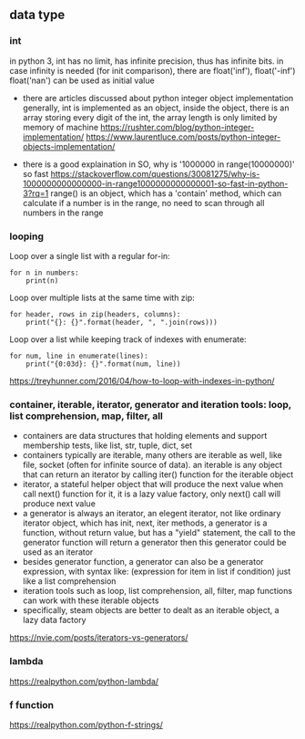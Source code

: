 ## data type

### int
in python 3, int has no limit, has infinite precision, thus has infinite bits.
in case infinity is needed (for init comparison), there are float('inf'), float('-inf')
float('nan') can be used as initial value

* there are articles discussed about python integer object implementation
generally, int is implemented as an object, inside the object, there is an array
storing every digit of the int, the array length is only limited by memory of machine
https://rushter.com/blog/python-integer-implementation/
https://www.laurentluce.com/posts/python-integer-objects-implementation/

* there is a good explaination in SO, why is '1000000 in range(10000000)' so fast
https://stackoverflow.com/questions/30081275/why-is-1000000000000000-in-range1000000000000001-so-fast-in-python-3?rq=1
range() is an object, which has a 'contain' method, which can calculate if a number is
in the range, no need to scan through all numbers in the range

### looping
Loop over a single list with a regular for-in:
```
for n in numbers:
    print(n)
```
Loop over multiple lists at the same time with zip:
```
for header, rows in zip(headers, columns):
    print("{}: {}".format(header, ", ".join(rows)))
```
Loop over a list while keeping track of indexes with enumerate:
```
for num, line in enumerate(lines):
    print("{0:03d}: {}".format(num, line))
```
https://treyhunner.com/2016/04/how-to-loop-with-indexes-in-python/

### container, iterable, iterator, generator and iteration tools: loop, list comprehension, map, filter, all
* containers are data structures that holding elements and support membership tests, like list, str, tuple, dict, set
* containers typically are iterable, many others are iterable as well, like file, socket (often for infinite source of data). 
  an iterable is any object that can return an iterator by calling iter() function for the iterable object
* iterator, a stateful helper object that will produce the next value when call next() function for it, it is a lazy value factory,
  only next() call will produce next value
* a generator is always an iterator, an elegent iterator, not like ordinary iterator object, which has init, next, iter methods,
  a generator is a function, without return value, but has a "yield" statement, the call to the generator function will return a generator
  then this generator could be used as an iterator
* besides generator function, a generator can also be a generator expression, with syntax like:
  (expression for item in list if condition)
  just like a list comprehension
* iteration tools such as loop, list comprehension, all, filter, map functions can work with these iterable objects
* specifically, steam objects are better to dealt as an iterable object, a lazy data factory

https://nvie.com/posts/iterators-vs-generators/

### lambda
https://realpython.com/python-lambda/

### f function
https://realpython.com/python-f-strings/
